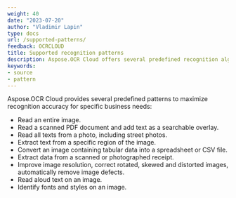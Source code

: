 ```yaml
---
weight: 40
date: "2023-07-20"
author: "Vladimir Lapin"
type: docs
url: /supported-patterns/
feedback: OCRCLOUD
title: Supported recognition patterns
description: Aspose.OCR Cloud offers several predefined recognition algorithms to maximize recognition accuracy for specific business tasks.
keywords:
- source
- pattern
---
```


Aspose.OCR Cloud provides several predefined patterns to maximize recognition accuracy for specific business needs:

- Read an entire image.
- Read a scanned PDF document and add text as a searchable overlay.
- Read all texts from a photo, including street photos.
- Extract text from a specific region of the image.
- Convert an image containing tabular data into a spreadsheet or CSV file.
- Extract data from a scanned or photographed receipt.
- Improve image resolution, correct rotated, skewed and distorted images, automatically remove image defects.
- Read aloud text on an image.
- Identify fonts and styles on an image.
